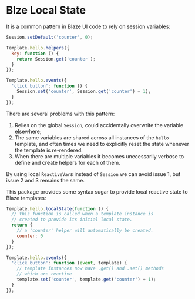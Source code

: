 # Blze Local State

It is a common pattern in Blaze UI code to rely on session
variables:

``` js
Session.setDefault('counter', 0);

Template.hello.helpers({
  key: function () {
    return Session.get('counter');
  }
});

Template.hello.events({
  'click button': function () {
    Session.set('counter', Session.get('counter') + 1);
  }
});
```

There are several problems with this pattern:

1. Relies on the global `Session`, could accidentally
overwrite the variable elsewhere;
2. The same variables are shared across all instances of
the `hello` template, and often times we need to explicitly
reset the state whenever the template is re-rendered.
3. When there are multiple variables it becomes unecessarily
verbose to define and create helpers for each of them.

By using local `ReactiveVar`s instead of `Session` we can
avoid issue 1, but issue 2 and 3 remains the same.

This package provides some syntax sugar to provide local
reactive state to Blaze templates:

``` js
Template.hello.localState(function () {
  // this function is called when a template instance is
  // created to provide its initial local state.
  return {
    // a 'counter' helper will automatically be created.
    counter: 0
  }
});

Template.hello.events({
  'click button': function (event, template) {
    // template instances now have .get() and .set() methods
    // which are reactive
    template.set('counter', template.get('counter') + 1);
  }
});
```
